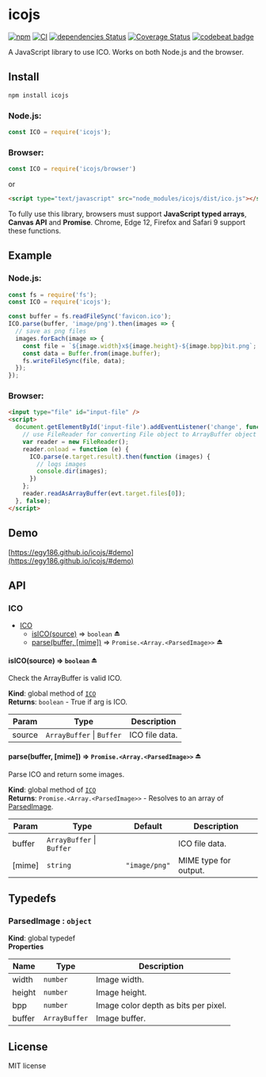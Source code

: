 # icojs

[![npm](https://img.shields.io/npm/v/icojs.svg)](https://www.npmjs.com/package/icojs)
[![CI](https://github.com/egy186/icojs/actions/workflows/ci.yml/badge.svg)](https://github.com/egy186/icojs/actions/workflows/ci.yml)
[![dependencies Status](https://david-dm.org/egy186/icojs/status.svg)](https://david-dm.org/egy186/icojs)
[![Coverage Status](https://coveralls.io/repos/github/egy186/icojs/badge.svg?branch=master)](https://coveralls.io/github/egy186/icojs?branch=master)
[![codebeat badge](https://codebeat.co/badges/85bd457f-39b6-43d8-bf8e-c80ace07a8d7)](https://codebeat.co/projects/github-com-egy186-icojs)

A JavaScript library to use ICO.
Works on both Node.js and the browser.

## Install

```sh
npm install icojs
```

### Node.js:

```js
const ICO = require('icojs');
```

### Browser:

```js
const ICO = require('icojs/browser')
```

or

```html
<script type="text/javascript" src="node_modules/icojs/dist/ico.js"></script>
```

To fully use this library, browsers must support **JavaScript typed arrays**, **Canvas API** and **Promise**.
Chrome, Edge 12, Firefox and Safari 9 support these functions.

## Example

### Node.js:

```js
const fs = require('fs');
const ICO = require('icojs');

const buffer = fs.readFileSync('favicon.ico');
ICO.parse(buffer, 'image/png').then(images => {
  // save as png files
  images.forEach(image => {
    const file = `${image.width}x${image.height}-${image.bpp}bit.png`;
    const data = Buffer.from(image.buffer);
    fs.writeFileSync(file, data);
  });
});
```

### Browser:

```html
<input type="file" id="input-file" />
<script>
  document.getElementById('input-file').addEventListener('change', function (evt) {
    // use FileReader for converting File object to ArrayBuffer object
    var reader = new FileReader();
    reader.onload = function (e) {
      ICO.parse(e.target.result).then(function (images) {
        // logs images
        console.dir(images);
      })
    };
    reader.readAsArrayBuffer(evt.target.files[0]);
  }, false);
</script>
```

## Demo

[https://egy186.github.io/icojs/#demo](https://egy186.github.io/icojs/#demo)

## API

<a name="module_ICO"></a>

### ICO

* [ICO](#module_ICO)
    * [isICO(source)](#exp_module_ICO--isICO) ⇒ <code>boolean</code> ⏏
    * [parse(buffer, [mime])](#exp_module_ICO--parse) ⇒ <code>Promise.&lt;Array.&lt;ParsedImage&gt;&gt;</code> ⏏

<a name="exp_module_ICO--isICO"></a>

#### isICO(source) ⇒ <code>boolean</code> ⏏
Check the ArrayBuffer is valid ICO.

**Kind**: global method of [<code>ICO</code>](#module_ICO)  
**Returns**: <code>boolean</code> - True if arg is ICO.  

| Param | Type | Description |
| --- | --- | --- |
| source | <code>ArrayBuffer</code> \| <code>Buffer</code> | ICO file data. |

<a name="exp_module_ICO--parse"></a>

#### parse(buffer, [mime]) ⇒ <code>Promise.&lt;Array.&lt;ParsedImage&gt;&gt;</code> ⏏
Parse ICO and return some images.

**Kind**: global method of [<code>ICO</code>](#module_ICO)  
**Returns**: <code>Promise.&lt;Array.&lt;ParsedImage&gt;&gt;</code> - Resolves to an array of [ParsedImage](#ParsedImage).  

| Param | Type | Default | Description |
| --- | --- | --- | --- |
| buffer | <code>ArrayBuffer</code> \| <code>Buffer</code> |  | ICO file data. |
| [mime] | <code>string</code> | <code>&quot;image/png&quot;</code> | MIME type for output. |


## Typedefs

<a name="ParsedImage"></a>

### ParsedImage : <code>object</code>
**Kind**: global typedef  
**Properties**

| Name | Type | Description |
| --- | --- | --- |
| width | <code>number</code> | Image width. |
| height | <code>number</code> | Image height. |
| bpp | <code>number</code> | Image color depth as bits per pixel. |
| buffer | <code>ArrayBuffer</code> | Image buffer. |


## License

MIT license
